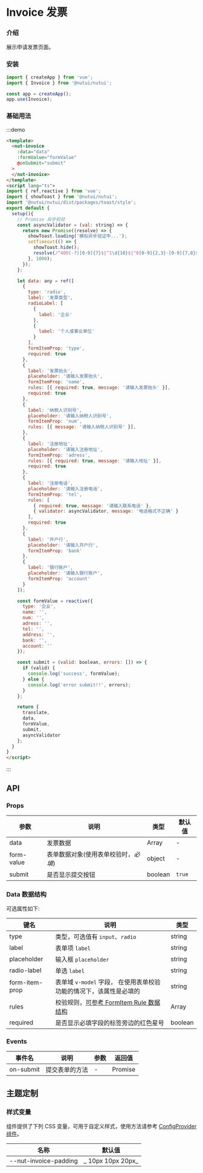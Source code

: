 # Invoice 发票

### 介绍

展示申请发票页面。

### 安装

``` javascript
import { createApp } from 'vue';
import { Invoice } from '@nutui/nutui';

const app = createApp();
app.use(Invoice);
```


### 基础用法
:::demo
```html
<template>
  <nut-invoice 
    :data="data" 
    :formValue="formValue" 
    @onSubmit="submit"
  >
  </nut-invoice>
</template>
<script lang="ts">
import { ref,reactive } from 'vue';
import { showToast } from '@nutui/nutui';
import '@nutui/nutui/dist/packages/toast/style';
export default {
  setup(){
    // Promise 异步校验
    const asyncValidator = (val: string) => {
      return new Promise((resolve) => {
        showToast.loading('模拟异步验证中...');
        setTimeout(() => {
          showToast.hide();
          resolve(/^400(-?)[0-9]{7}$|^1\d{10}$|^0[0-9]{2,3}-[0-9]{7,8}$/.test(val));
        }, 1000);
      });
    };

    let data: any = ref([
      {
        type: 'radio',
        label: '发票类型',
        radioLabel: [
          {
            label: '企业'
          },
          {
            label: '个人或事业单位'
          }
        ],
        formItemProp: 'type',
        required: true
      },
      {
        label: '发票抬头',
        placeholder: '请输入发票抬头',
        formItemProp: 'name',
        rules: [{ required: true, message: '请输入发票抬头' }],
        required: true
      },
      {
        label: '纳税人识别号',
        placeholder: '请输入纳税人识别号',
        formItemProp: 'num',
        rules: [{ message: '请输入纳税人识别号' }],
      },
      {
        label: '注册地址',
        placeholder: '请输入注册地址',
        formItemProp: 'adress',
        rules: [{ required: true, message: '请输入地址' }],
        required: true
      },
      {
        label: '注册电话',
        placeholder: '请输入注册电话',
        formItemProp: 'tel',
        rules: [
          { required: true, message: '请输入联系电话' },
          { validator: asyncValidator, message: '电话格式不正确' }
        ],
        required: true
      },
      {
        label: '开户行',
        placeholder: '请输入开户行',
        formItemProp: 'bank'
      },
      {
        label: '银行账户',
        placeholder: '请输入银行账户',
        formItemProp: 'account'
      }
    ]);

    const formValue = reactive({
      type: '企业',
      name: '',
      num: '',
      adress: '',
      tel: '',
      address: '',
      bank: '',
      account: ''
    });

    const submit = (valid: boolean, errors: []) => {
      if (valid) {
        console.log('success', formValue);
      } else {
        console.log('error submit!!', errors);
      }
    };

    return {
      translate,
      data,
      formValue,
      submit,
      asyncValidator
    };
  }
}
</script>
```
:::

## API
### Props

| 参数 | 说明 | 类型 | 默认值
|----- | ----- | ----- | -----
| data | 发票数据 | Array | -
| form-value | 表单数据对象(使用表单校验时，_必填_) | object | -
| submit | 是否显示提交按钮 | boolean | `true`

### Data 数据结构


可选属性如下:

| 键名      | 说明                   | 类型                                    |
|-----------|------------------------|-----------------------------------------|
| type  | 类型，可选值有 `input`、`radio` | string                                 |
| label  | 表单项 `label`         | string                                 |
| placeholder   | 输入框 `placeholder`           | string                                  |
| radio-label   | 单选 `label`           | string                                  |
| form-item-prop | 表单域 `v-model` 字段， 在使用表单校验功能的情况下，该属性是必填的 | string |
| rules | 校验规则，[可参考 FormItem Rule 数据结构](#/zh-CN/form) | Array |
| required | 是否显示必填字段的标签旁边的红色星号 | boolean |

### Events

| 事件名            | 说明                                                               | 参数                | 返回值  |
|-------------------|--------------------------------------------------------------------|---------------------|---------|
| on-submit            | 提交表单的方法                                             | -                   | Promise |

## 主题定制

### 样式变量

组件提供了下列 CSS 变量，可用于自定义样式，使用方法请参考 [ConfigProvider 组件](#/zh-CN/config-provider)。

| 名称                                    | 默认值                     |
| --------------------------------------- | -------------------------- |
| --nut-invoice-padding       | _ 10px 10px 20px_        |
